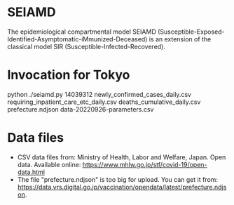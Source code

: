 # SEIAMD
The epidemiological compartmental model SEIAMD (Susceptible-Exposed-Identified-Asymptomatic-iMmunized-Deceased) is an extension of the classical model SIR (Susceptible-Infected-Recovered).

# Invocation for Tokyo
python ./seiamd.py 14039312 newly_confirmed_cases_daily.csv requiring_inpatient_care_etc_daily.csv deaths_cumulative_daily.csv prefecture.ndjson data-20220926-parameters.csv

# Data files
- CSV data files from: Ministry of Health, Labor and Welfare, Japan. Open data. Available online: https://www.mhlw.go.jp/stf/covid-19/open-data.html
- The file "prefecture.ndjson" is too big for upload. You can get it from: https://data.vrs.digital.go.jp/vaccination/opendata/latest/prefecture.ndjson.
